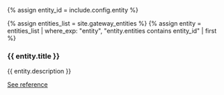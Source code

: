 {% assign entity_id = include.config.entity %}

{% assign entities_list = site.gateway_entities %}
{% assign entity = entities_list | where_exp: "entity", "entity.entities contains entity_id" | first %}

<div class="rounded p-2 border-2 border-gray-200 flex flex-col">
    <div>
        <h3>{{ entity.title }}</h3>
        <p>{{ entity.description }}</p>
    </div>
    <a href="{{ entity.url }}" class="bg-blue-500 hover:bg-blue-700 text-white font-bold py-2 px-4 rounded self-end">
    See reference
    </a>
</div>
